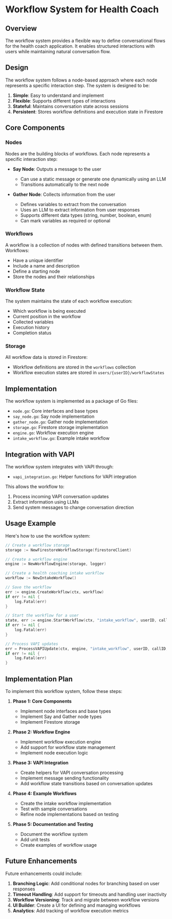 # Workflow System for Health Coach

## Overview

The workflow system provides a flexible way to define conversational flows for the health coach application. It enables structured interactions with users while maintaining natural conversation flow.

## Design

The workflow system follows a node-based approach where each node represents a specific interaction step. The system is designed to be:

1. **Simple**: Easy to understand and implement
2. **Flexible**: Supports different types of interactions
3. **Stateful**: Maintains conversation state across sessions
4. **Persistent**: Stores workflow definitions and execution state in Firestore

## Core Components

### Nodes

Nodes are the building blocks of workflows. Each node represents a specific interaction step:

- **Say Node**: Outputs a message to the user
  - Can use a static message or generate one dynamically using an LLM
  - Transitions automatically to the next node

- **Gather Node**: Collects information from the user
  - Defines variables to extract from the conversation
  - Uses an LLM to extract information from user responses
  - Supports different data types (string, number, boolean, enum)
  - Can mark variables as required or optional

### Workflows

A workflow is a collection of nodes with defined transitions between them. Workflows:

- Have a unique identifier
- Include a name and description
- Define a starting node
- Store the nodes and their relationships

### Workflow State

The system maintains the state of each workflow execution:

- Which workflow is being executed
- Current position in the workflow
- Collected variables
- Execution history
- Completion status

### Storage

All workflow data is stored in Firestore:

- Workflow definitions are stored in the `workflows` collection
- Workflow execution states are stored in `users/{userID}/workflowStates` 

## Implementation

The workflow system is implemented as a package of Go files:

- `node.go`: Core interfaces and base types
- `say_node.go`: Say node implementation
- `gather_node.go`: Gather node implementation
- `storage.go`: Firestore storage implementation
- `engine.go`: Workflow execution engine
- `intake_workflow.go`: Example intake workflow

## Integration with VAPI

The workflow system integrates with VAPI through:

- `vapi_integration.go`: Helper functions for VAPI integration

This allows the workflow to:
1. Process incoming VAPI conversation updates
2. Extract information using LLMs
3. Send system messages to change conversation direction

## Usage Example

Here's how to use the workflow system:

```go
// Create a workflow storage
storage := NewFirestoreWorkflowStorage(firestoreClient)

// Create a workflow engine
engine := NewWorkflowEngine(storage, logger)

// Create a health coaching intake workflow
workflow := NewIntakeWorkflow()

// Save the workflow
err := engine.CreateWorkflow(ctx, workflow)
if err != nil {
    log.Fatal(err)
}

// Start the workflow for a user
state, err := engine.StartWorkflow(ctx, "intake_workflow", userID, callID)
if err != nil {
    log.Fatal(err)
}

// Process VAPI updates
err = ProcessVAPIUpdate(ctx, engine, "intake_workflow", userID, callID, messages, controlURL, logger)
if err != nil {
    log.Fatal(err)
}
```

## Implementation Plan

To implement this workflow system, follow these steps:

1. **Phase 1: Core Components**
   - Implement node interfaces and base types
   - Implement Say and Gather node types
   - Implement Firestore storage

2. **Phase 2: Workflow Engine**
   - Implement workflow execution engine
   - Add support for workflow state management
   - Implement node execution logic

3. **Phase 3: VAPI Integration**
   - Create helpers for VAPI conversation processing
   - Implement message sending functionality
   - Add workflow state transitions based on conversation updates

4. **Phase 4: Example Workflows**
   - Create the intake workflow implementation
   - Test with sample conversations
   - Refine node implementations based on testing

5. **Phase 5: Documentation and Testing**
   - Document the workflow system
   - Add unit tests
   - Create examples of workflow usage

## Future Enhancements

Future enhancements could include:

1. **Branching Logic**: Add conditional nodes for branching based on user responses
2. **Timeout Handling**: Add support for timeouts and handling user inactivity
3. **Workflow Versioning**: Track and migrate between workflow versions
4. **UI Builder**: Create a UI for defining and managing workflows
5. **Analytics**: Add tracking of workflow execution metrics 